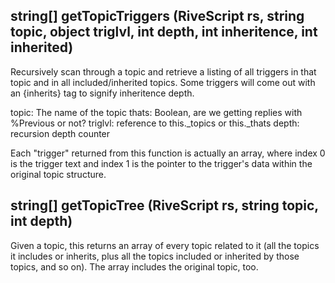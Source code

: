 ## string[] getTopicTriggers (RiveScript rs, string topic, object triglvl, int depth, int inheritence, int inherited)

Recursively scan through a topic and retrieve a listing of all triggers in
that topic and in all included/inherited topics. Some triggers will come out
with an {inherits} tag to signify inheritence depth.

topic: The name of the topic
thats: Boolean, are we getting replies with %Previous or not?
triglvl: reference to this._topics or this._thats
depth: recursion depth counter

Each "trigger" returned from this function is actually an array, where index
0 is the trigger text and index 1 is the pointer to the trigger's data within
the original topic structure.

## string[] getTopicTree (RiveScript rs, string topic, int depth)

Given a topic, this returns an array of every topic related to it (all the
topics it includes or inherits, plus all the topics included or inherited
by those topics, and so on). The array includes the original topic, too.